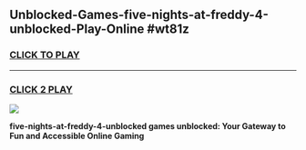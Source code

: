 
## Unblocked-Games-five-nights-at-freddy-4-unblocked-Play-Online #wt81z
<h3>
<a href="https://news.freeplayer.one?title=five-nights-at-freddy-4-unblocked&ref=3">CLICK TO PLAY</a></h3>
<hr>

<h3>
<a href="https://news.freeplayer.one?title=five-nights-at-freddy-4-unblocked&ref=3">CLICK 2 PLAY</a>
  
</h3>

<a href="https://news.freeplayer.one?title=five-nights-at-freddy-4-unblocked&ref=3"><img src="https://clearcache.store/games.png"></a>


**five-nights-at-freddy-4-unblocked games unblocked: Your Gateway to Fun and Accessible Online Gaming**
